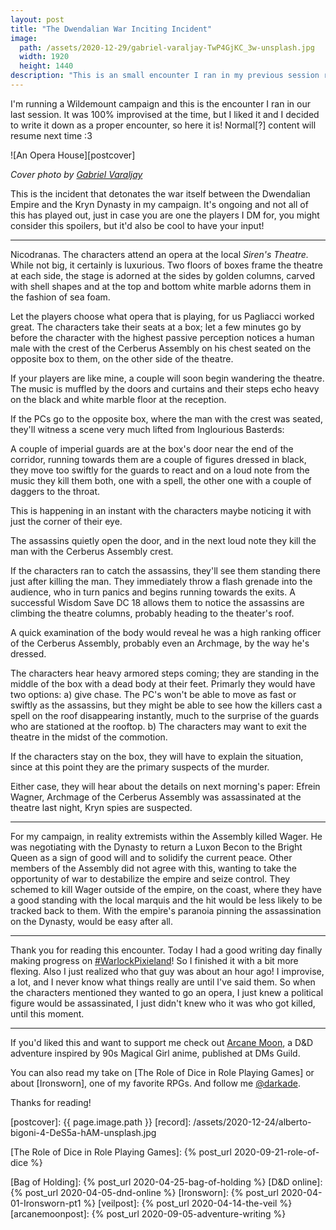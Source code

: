 ```yaml
---
layout: post
title: "The Dwendalian War Inciting Incident"
image:
  path: /assets/2020-12-29/gabriel-varaljay-TwP4GjKC_3w-unsplash.jpg
  width: 1920
  height: 1440
description: "This is an small encounter I ran in my previous session running on the Wildmount setting for D&D, hope you enjoy it!"
---
```


I'm running a Wildemount campaign and this is the encounter I ran in our last session. It was 100% improvised at the time, but I liked it and I decided to write it down as a proper encounter, so here it is! Normal[?] content will resume next time :3

![An Opera House][postcover]

<!--more-->

_Cover photo by [Gabriel Varaljay]_

This is the incident that detonates the war itself between the Dwendalian Empire and the Kryn Dynasty in my campaign. It's ongoing and not all of this has played out, just in case you are one the players I DM for, you might consider this spoilers, but it'd also be cool to have your input!

--------

Nicodranas. The characters attend an opera at the local _Siren's Theatre._ While not big, it certainly is luxurious. Two floors of boxes frame the theatre at each side, the stage is adorned at the sides by golden columns, carved with shell shapes and at the top and bottom white marble adorns them in the fashion of sea foam.

Let the players choose what opera that is playing, for us Pagliacci worked great. The characters take their seats at a box; let a few minutes go by before the character with the highest passive perception notices a human male with the crest of the Cerberus Assembly on his chest seated on the opposite box to them, on the other side of the theatre.

If your players are like mine, a couple will soon begin wandering the theatre. The music is muffled by the doors and curtains and their steps echo heavy on the black and white marble floor at the reception.

If the PCs go to the opposite box, where the man with the crest was seated, they'll witness a scene very much lifted from Inglourious Basterds:

A couple of imperial guards are at the box's door near the end of the corridor, running towards them are a couple of figures dressed in black, they move too swiftly for the guards to react and on a loud note from the music they kill them both, one with a spell, the other one with a couple of daggers to the throat.

This is happening in an instant with the characters maybe noticing it with just the corner of their eye.

The assassins quietly open the door, and in the next loud note they kill the man with the Cerberus Assembly crest.

If the characters ran to catch the assassins, they'll see them standing there just after killing the man. They immediately throw a flash grenade into the audience, who in turn panics and begins running towards the exits. A successful Wisdom Save DC 18 allows them to notice the assassins are climbing the theatre columns, probably heading to the theater's roof.

A quick examination of the body would reveal he was a high ranking officer of the Cerberus Assembly, probably even an Archmage, by the way he's dressed.

The characters hear heavy armored steps coming; they are standing in the middle of the box with a dead body at their feet. Primarly they would have two options: a) give chase. The PC's won't be able to move as fast or swiftly as the assassins, but they might be able to see how the killers cast a spell on the roof disappearing instantly, much to the surprise of the guards who are stationed at the rooftop. b) The characters may want to exit the theatre in the midst of the commotion.

If the characters stay on the box, they will have to explain the situation, since at this point they are the primary suspects of the murder.

Either case, they will hear about the details on next morning's paper: Efrein Wagner, Archmage of the Cerberus Assembly was assassinated at the theatre last night, Kryn spies are suspected.

---

For my campaign, in reality extremists within the Assembly killed Wager. He was negotiating with the Dynasty to return a Luxon Becon to the Bright Queen as a sign of good will and to solidify the current peace. Other members of the Assembly did not agree with this, wanting to take the opportunity of war to destabilize the empire and seize control. They schemed to kill Wager outside of the empire, on the coast, where they have a good standing with the local marquis and the hit would be less likely to be tracked back to them. With the empire's paranoia pinning the assassination on the Dynasty, would be easy after all.

---

Thank you for reading this encounter. Today I had a good writing day finally making progress on [#WarlockPixieland]! So I finished it with a bit more flexing. Also I just realized who that guy was about an hour ago! I improvise, a lot, and I never know what things really are until I've said them. So when the characters mentioned they wanted to go an opera, I just knew a political figure would be assassinated, I just didn't knew who it was who got killed, until this moment.

---

If you'd liked this and want to support me check out [Arcane Moon], a D&D adventure inspired by 90s Magical Girl anime, published at DMs Guild.

You can also read my take on [The Role of Dice in Role Playing Games] or about [Ironsworn], one of my favorite RPGs. And follow me [@darkade].

Thanks for reading!


<!--Images-->
[postcover]: {{ page.image.path }}
[record]: /assets/2020-12-24/alberto-bigoni-4-DeS5a-hAM-unsplash.jpg

<!--Credits-->

[Gabriel Varaljay]: https://unsplash.com/@gabrielvaraljay

<!--Internal-Links-->
[The Role of Dice in Role Playing Games]: {% post_url 2020-09-21-role-of-dice %}

[Bag of Holding]: {% post_url 2020-04-25-bag-of-holding %}
[D&D online]: {% post_url 2020-04-05-dnd-online %}
[Ironsworn]: {% post_url 2020-04-01-Ironsworn-pt1 %}
[veilpost]: {% post_url 2020-04-14-the-veil %}
[arcanemoonpost]: {% post_url 2020-09-05-adventure-writing %}

<!--Self Promo-->
[@darkade]: https://twitter.com/darkade
[#WarlockPixieland]: https://twitter.com/search?q=(%23warlockpixieland)&f=live
[Arcane Moon]: https://bit.ly/ArcaneMoon

<!--External-Links-->
